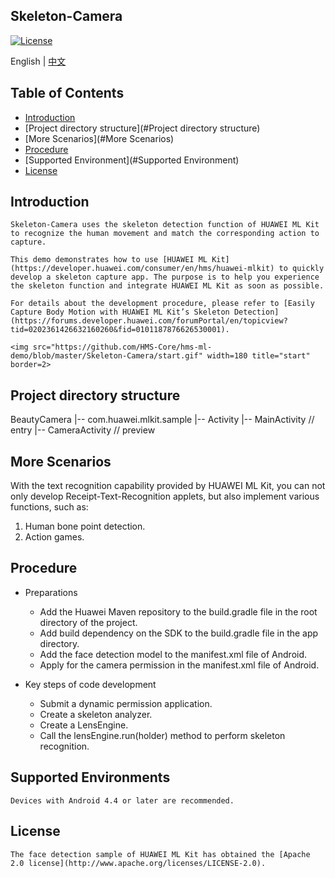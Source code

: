 ## Skeleton-Camera
[![License](https://img.shields.io/badge/Docs-hmsguides-brightgreen)](https://developer.huawei.com/consumer/en/doc/development/HMS-Guides/ml-introduction-4)

English | [中文](https://github.com/HMS-Core/hms-ml-demo/edit/master/Skeleton-Camera/README.md)
## Table of Contents

  * [Introduction](#Introduction)
  * [Project directory structure](#Project directory structure)
  * [More Scenarios](#More Scenarios)
  * [Procedure](#Procedure)
  * [Supported Environment](#Supported Environment)
  * [License](#License)


## Introduction
    Skeleton-Camera uses the skeleton detection function of HUAWEI ML Kit to recognize the human movement and match the corresponding action to capture.
    
    This demo demonstrates how to use [HUAWEI ML Kit] (https://developer.huawei.com/consumer/en/hms/huawei-mlkit) to quickly develop a skeleton capture app. The purpose is to help you experience the skeleton function and integrate HUAWEI ML Kit as soon as possible.

    For details about the development procedure, please refer to [Easily Capture Body Motion with HUAWEI ML Kit’s Skeleton Detection](https://forums.developer.huawei.com/forumPortal/en/topicview?tid=0202361426632160260&fid=0101187876626530001).

    <img src="https://github.com/HMS-Core/hms-ml-demo/blob/master/Skeleton-Camera/start.gif" width=180 title="start" border=2>

## Project directory structure
BeautyCamera
    |-- com.huawei.mlkit.sample
        |-- Activity
            |-- MainActivity // entry
            |-- CameraActivity // preview

## More Scenarios
With the text recognition capability provided by HUAWEI ML Kit, you can not only develop Receipt-Text-Recognition applets, but also implement various functions, such as:
1. Human bone point detection.
2. Action games.

## Procedure
- Preparations
  - Add the Huawei Maven repository to the build.gradle file in the root directory of the project.
  - Add build dependency on the SDK to the build.gradle file in the app directory.
  - Add the face detection model to the manifest.xml file of Android.
  - Apply for the camera permission in the manifest.xml file of Android.

- Key steps of code development
  - Submit a dynamic permission application.
  - Create a skeleton analyzer.
  - Create a LensEngine.
  - Call the lensEngine.run(holder) method to perform skeleton recognition.

## Supported Environments
    Devices with Android 4.4 or later are recommended.

##  License
    The face detection sample of HUAWEI ML Kit has obtained the [Apache 2.0 license](http://www.apache.org/licenses/LICENSE-2.0).


